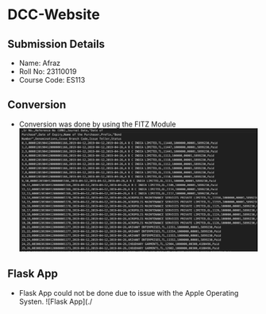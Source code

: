 # DCC-Website

## Submission Details
* Name: Afraz
* Roll No: 23110019
* Course Code: ES113

 ## Conversion
 * Conversion was done by using the FITZ Module
![Conversion](./A1.png "Title")

## Flask App
* Flask App could not be done due to issue with the Apple Operating Systen.
![Flask App](./
  

